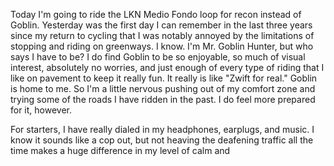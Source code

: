 Today I'm going to ride the LKN Medio Fondo loop for recon instead of Goblin. Yesterday was the first day I can remember in the last three years since my return to cycling that I was notably annoyed by the limitations of stopping and riding on greenways. I know. I'm Mr. Goblin Hunter, but who says I have to be? I do find Goblin to be so enjoyable, so much of visual interest, absolutely no worries, and just enough of every type of riding that I like on pavement to keep it really fun. It really is like "Zwift for real." Goblin is home to me. So I'm a little nervous pushing out of my comfort zone and trying some of the roads I have ridden in the past. I do feel more prepared for it, however.

For starters, I have really dialed in my headphones, earplugs, and music. I know it sounds like a cop out, but not heaving the deafening traffic all the time makes a huge difference in my level of calm and 



